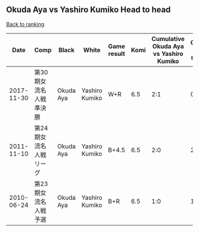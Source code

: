 ## Okuda Aya vs Yashiro Kumiko Head to head

[Back to ranking](../../index.md)




| **Date** | **Comp** | **Black** | **White** | **Game result** | **Komi** | **Cumulative Okuda Aya vs Yashiro Kumiko** | **Okuda Aya streak** | **Yashiro Kumiko streak** | 
| --- | --- | --- | --- | --- | --- | --- | --- | --- |
| 2017-11-30 | 第30期女流名人戦準決勝 | Okuda Aya | Yashiro Kumiko | W+R | 6.5 | 2:1 | 0 | 1 | 
| 2011-11-10 | 第24期女流名人戦リーグ | Okuda Aya | Yashiro Kumiko | B+4.5 | 6.5 | 2:0 | 2 | 0 | 
| 2010-06-24 | 第23期女流名人戦予選 | Okuda Aya | Yashiro Kumiko | B+R | 6.5 | 1:0 | 1 | 0 |




